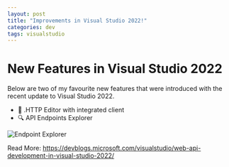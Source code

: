 ```yaml
---
layout: post
title: "Improvements in Visual Studio 2022!"
categories: dev
tags: visualstudio
---
```


# New Features in Visual Studio 2022

Below are two of my favourite new features that were introduced with the recent update to Visual Studio 2022.

- 📝 .HTTP Editor with integrated client
- 🔍 API Endpoints Explorer

![Endpoint Explorer](https://andrewbevan.me/assets/images/2023-05-16-endpoint-explorer.png "Endpoint Explorer")

Read More: https://devblogs.microsoft.com/visualstudio/web-api-development-in-visual-studio-2022/
